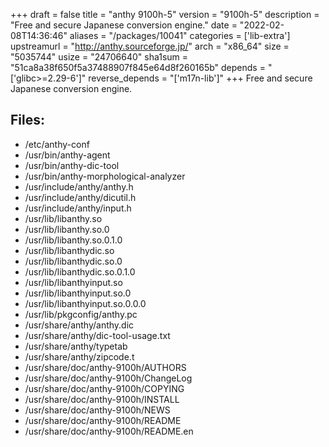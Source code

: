 +++
draft = false
title = "anthy 9100h-5"
version = "9100h-5"
description = "Free and secure Japanese conversion engine."
date = "2022-02-08T14:36:46"
aliases = "/packages/10041"
categories = ['lib-extra']
upstreamurl = "http://anthy.sourceforge.jp/"
arch = "x86_64"
size = "5035744"
usize = "24706640"
sha1sum = "51ca8a38f650f5a37488907f845e64d8f260165b"
depends = "['glibc>=2.29-6']"
reverse_depends = "['m17n-lib']"
+++
Free and secure Japanese conversion engine.

## Files: 
* /etc/anthy-conf
* /usr/bin/anthy-agent
* /usr/bin/anthy-dic-tool
* /usr/bin/anthy-morphological-analyzer
* /usr/include/anthy/anthy.h
* /usr/include/anthy/dicutil.h
* /usr/include/anthy/input.h
* /usr/lib/libanthy.so
* /usr/lib/libanthy.so.0
* /usr/lib/libanthy.so.0.1.0
* /usr/lib/libanthydic.so
* /usr/lib/libanthydic.so.0
* /usr/lib/libanthydic.so.0.1.0
* /usr/lib/libanthyinput.so
* /usr/lib/libanthyinput.so.0
* /usr/lib/libanthyinput.so.0.0.0
* /usr/lib/pkgconfig/anthy.pc
* /usr/share/anthy/anthy.dic
* /usr/share/anthy/dic-tool-usage.txt
* /usr/share/anthy/typetab
* /usr/share/anthy/zipcode.t
* /usr/share/doc/anthy-9100h/AUTHORS
* /usr/share/doc/anthy-9100h/ChangeLog
* /usr/share/doc/anthy-9100h/COPYING
* /usr/share/doc/anthy-9100h/INSTALL
* /usr/share/doc/anthy-9100h/NEWS
* /usr/share/doc/anthy-9100h/README
* /usr/share/doc/anthy-9100h/README.en
